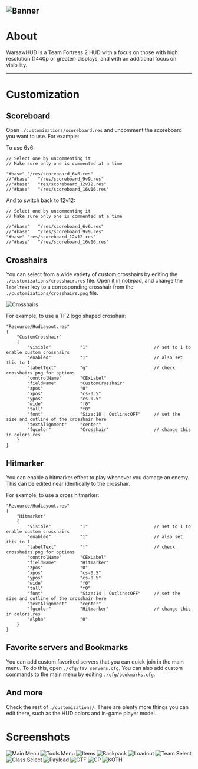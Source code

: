 ![Banner](./assets/logo.png)
---
# About

WarsawHUD is a Team Fortress 2 HUD with a focus on those with high resolution (1440p or greater) displays, and with an additional focus on visibility.

---

# Customization
## Scoreboard
Open `./customizations/scoreboard.res` and uncomment the scoreboard you want to use. For example:

To use 6v6:
```
// Select one by uncommenting it
// Make sure only one is commented at a time

"#base"	"/res/scoreboard_6v6.res"
//"#base"	"/res/scoreboard_9v9.res"
//"#base"	"res/scoreboard_12v12.res"
//"#base"	"/res/scoreboard_16v16.res"
```
And to switch back to 12v12:
```
// Select one by uncommenting it
// Make sure only one is commented at a time

//"#base"	"/res/scoreboard_6v6.res"
//"#base"	"/res/scoreboard_9v9.res"
"#base"	"res/scoreboard_12v12.res"
//"#base"	"/res/scoreboard_16v16.res"
```

## Crosshairs
You can select from a wide variety of custom crosshairs by editing the `./customizations/crosshair.res` file. Open it in notepad, and change the `labeltext` key to a corrosponding crosshair from the `./customizations/crosshairs.png` file.

![Crosshairs](./customizations/crosshairs.png)

For example, to use a TF2 logo shaped crosshair:

```
"Resource/HudLayout.res"
{
	"CustomCrosshair"
	{
		"visible"			"1"							// set to 1 to enable custom crosshairs
		"enabled"			"1"							// also set this to 1
		"labelText"			"g"							// check crosshairs.png for options
		"controlName"		"CExLabel"
		"fieldName"			"CustomCrosshair"
		"zpos"				"0"
		"xpos"				"cs-0.5"
		"ypos"				"cs-0.5"
		"wide"				"f0"
		"tall"				"f0"
		"font"				"Size:18 | Outline:OFF"		// set the size and outline of the crosshair here
		"textAlignment"		"center"
		"fgcolor"			"Crosshair"					// change this in colors.res
	}
}
```

## Hitmarker
You can enable a hitmarker effect to play whenever you damage an enemy. This can be edited near identically to the crosshair.

For example, to use a cross hitmarker:
```
"Resource/HudLayout.res"
{
	"Hitmarker"
	{
		"visible"			"1"							// set to 1 to enable custom crosshairs
		"enabled"			"1"							// also set this to 1
		"labelText"			"!"							// check crosshairs.png for options
		"controlName"		"CExLabel"
		"fieldName"			"Hitmarker"
		"zpos"				"0"
		"xpos"				"cs-0.5"
		"ypos"				"cs-0.5"
		"wide"				"f0"
		"tall"				"f0"
		"font"				"Size:14 | Outline:OFF"		// set the size and outline of the crosshair here
		"textAlignment"		"center"
		"fgcolor"			"Hitmarker"                 // change this in colors.res
		"alpha"				"0"
	}
}
```

## Favorite servers and Bookmarks
You can add custom favorited servers that you can quick-join in the main menu. To do this, open `./cfg/fav_servers.cfg`. You can also add custom commands to the main menu by editing `./cfg/bookmarks.cfg`.

## And more
Check the rest of `./customizations/`. There are plenty more things you can edit there, such as the HUD colors and in-game player model.

# Screenshots
![Main Menu](./screenshots/main_menu.jpg)
![Tools Menu](./screenshots/main_menu_tools.jpg)
![Items](./screenshots/items.jpg)
![Backpack](./screenshots/backpack.jpg)
![Loadout](./screenshots/loadout.jpg)
![Team Select](./screenshots/team_select.jpg)
![Class Select](./screenshots/class_select.jpg)
![Payload](./screenshots/payload.jpg)
![CTF](./screenshots/ctf.jpg)
![CP](./screenshots/cp.jpg)
![KOTH](./screenshots/koth.jpg)